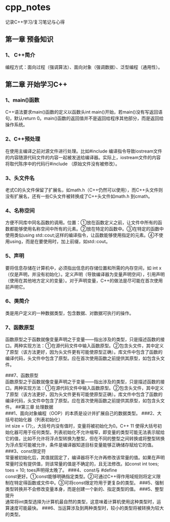 # cpp_notes
记录C++学习/复习笔记与心得

##  第一章   预备知识
###  1、 C++简介  

编程方式：面向过程（强调算法）、面向对象（强调数据）、泛型编程（通用性）。

##  第二章   开始学习C++
###  1、main()函数  
C++语法要求main()函数的定义以函数头int main()开始，若main()没有写返回语句，默认return 0。main()函数的返回值并不是返回给程序其他部分，而是返回给操作系统。

###  2、C++预处理  
在使用主编译之前对源文件进行处理。比如#include <iostream>编译指令导致iostream文件的内容随源代码文件的内容一起被发送给编译器。实际上，iostream文件的内容将取代陈序中的代码行#include <iostream>（原始文件没有被修改）。
###  3、头文件名  
  老式C的头文件保留了扩展名，如math.h（C++仍然可以使用），而C++头文件则没有扩展名，还有一些C头文件被转换成了C++头文件如math.h 到cmath。
###  4、名称空间  
  方便不同库中同名函数的调用。位置：①放在函数定义之前，让文件中所有的函数都能够使用名称空间中所有的元素。②放在特定的函数中。③在特定的函数中使用类似using std::cout;这样的编译指令，让函数能够使用指定的元素。④不使用using，而是在要使用时，加上前缀，如std::cout。
###  5、声明  
  要将信息存储在计算机中，必须指出信息的存储位置和所需的内存空间，如 int  x（仅是声明，并没有初始化）。定义声明（导致编译器为变量声明空间），引用声明（使用在其他地方定义的变量）。对于声明变量，C++的做法是尽可能在首次使用前声明它。
###  6、类简介  
  类是用户定义的一种数据类型，包含数据、对数据可执行的操作。
###  7、函数原型  
函数原型之于函数就像变量声明之于变量——指出涉及的类型，只是描述函数的接口。两种实现方法：①在源代码文件中输入函数原型。②包含头文件，其中定义了原型（该方法更好，因为头文件更有可能使原型正确）。库文件中包含了函数的编译代码，头文件中包含了原型。应在首次使用函数之前提供其原型，如包含头文件。

###7、函数原型  
函数原型之于函数就像变量声明之于变量——指出涉及的类型，只是描述函数的接口。两种实现方法：①在源代码文件中输入函数原型。②包含头文件，其中定义了原型（该方法更好，因为头文件更有可能使原型正确）。库文件中包含了函数的编译代码，头文件中包含了原型。应在首次使用函数之前提供其原型，如包含头文件。
##第三章 处理数据  
###1、面向对象编程（OOP）的本质是设计并扩展自己的数据类型。
###2、大括号初始化器（列表初始化）  
int size = {7};，大括号内没有值时，变量将被初始化为0。C++ 11 使得大括号初始化器可用于任何类型。列表初始化不允许缩窄，即变量的类型可能无法表示赋给它的值，比如不允许将浮点型转换为整型，但在不同的整型之间转换或将整型转换为浮点型可能被允许，条件是编译器知道目标变量能够正确储存赋给它的值。
###3、const限定符  
常量被初始化后，其值就固定了，编译器将不允许再修改该常量的值。如果在声明常量时没有提供值，则该常量的值是不确定的，且无法修改。如const int toes;  toes = 10; toes声明得太晚了。
###4、const与 #define  
const更好。①const能够明确指定类型。②可通过C++得作用域规则将定义限制在特定得函数或文件中。③可将const限定符用于更复杂的类型。
###5、强制类型转换并不会修改变量本身，而是创建一个新的、指定类型的值。
###5、整型提升  
通常将int类型选择为计算机最自然的类型，这意味着计算机使用这种类型时，运算速度可能最快。
###6、当运算涉及到两种类型时，较小的类型将被转换为较大的类型。

